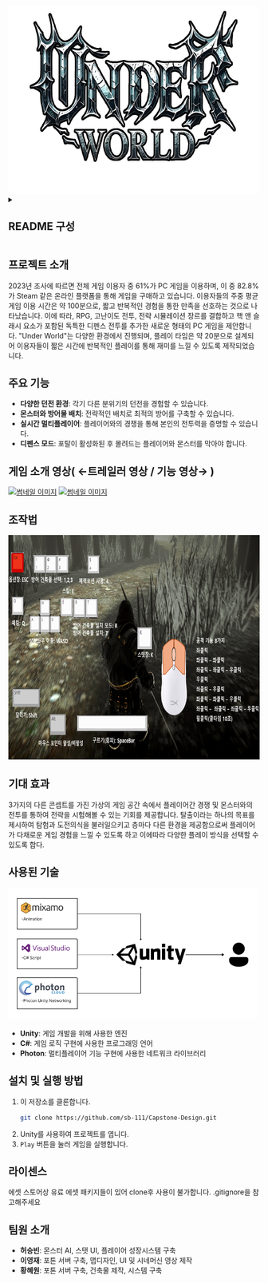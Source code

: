 <div align="center">
  <img src = "./image/Gamelogo.png" width="666" height="375" />
</div>

<details><summary><h2>README 구성</h2>
</summary>
  
- [프로젝트 소개](#프로젝트-소개)
- [주요 기능](#주요-기능)
- [게임 소개 영상](#게임-트레일러-영상)
- [조작법](#조작법)
- [기대 효과](#기대-효과)
- [사용된 기술](#사용된-기술)
- [설치 및 실행 방법](#설치-및-실행-방법)
- [라이센스](#라이센스)
- [팀원 소개](#팀원-소개)

</details>


  
## 프로젝트 소개
2023년 조사에 따르면 전체 게임 이용자 중 61%가 PC 게임을 이용하며, 이 중 82.8%가 Steam 같은 온라인 플랫폼을 통해 게임을 구매하고 있습니다. 이용자들의 주중 평균 게임 이용 시간은 약 100분으로, 짧고 반복적인 경험을 통한 만족을 선호하는 것으로 나타났습니다. 이에 따라, RPG, 고난이도 전투, 전략 시뮬레이션 장르를 결합하고 핵 앤 슬래시 요소가 포함된 독특한 디펜스 전투를 추가한 새로운 형태의 PC 게임을 제안합니다. "Under World"는 다양한 환경에서 진행되며, 플레이 타임은 약 20분으로 설계되어 이용자들이 짧은 시간에 반복적인 플레이를 통해 재미를 느낄 수 있도록 제작되었습니다.


## 주요 기능
- **다양한 던전 환경**: 각기 다른 분위기의 던전을 경험할 수 있습니다.
- **몬스터와 방어물 배치**: 전략적인 배치로 최적의 방어를 구축할 수 있습니다.
- **실시간 멀티플레이어**: 플레이어와의 경쟁을 통해 본인의 전투력을 증명할 수 있습니다.
- **디펜스 모드**: 포탈이 활성화된 후 몰려드는 플레이어와 몬스터를 막아야 합니다.


## 게임 소개 영상( ←트레일러 영상 / 기능 영상→ )

[![썸네일 이미지](https://img.youtube.com/vi/IHzPKSxICCo/0.jpg)](https://www.youtube.com/embed/IHzPKSxICCo)
[![썸네일 이미지](https://img.youtube.com/vi/XV0ZB3LQa24/0.jpg)](https://www.youtube.com/embed/XV0ZB3LQa24)



## 조작법
<div>
  <img src="./image/조작법.png" alt="조작 방법" width="800" height="450"/>
</div>

## 기대 효과
3가지의 다른 콘셉트를 가진 가상의 게임 공간 속에서 플레이어간 경쟁 및 몬스터와의 전투를 통하여 전략을 시험해볼 수 있는 기회를 제공합니다. 탈출이라는 하나의 목표를 제시하여 탐험과 도전의식을 불러일으키고 층마다 다른 환경을 제공함으로써 플레이어가 다채로운 게임 경험을 느낄 수 있도록 하고 이에따라 다양한 플레이 방식을 선택할 수 있도록 합다.

## 사용된 기술
<div aling="center">
  <img src="./image/적용 기술 및 구조.png" width="500" heigth="300"/>
</div>

- **Unity**: 게임 개발을 위해 사용한 엔진
- **C#**: 게임 로직 구현에 사용한 프로그래밍 언어
- **Photon**: 멀티플레이어 기능 구현에 사용한 네트워크 라이브러리

## 설치 및 실행 방법
1. 이 저장소를 클론합니다.
    ```bash
    git clone https://github.com/sb-111/Capstone-Design.git
    ```
2. Unity를 사용하여 프로젝트를 엽니다.
3. `Play` 버튼을 눌러 게임을 실행합니다.

 
## 라이센스
에셋 스토어상 유료 에셋 패키지들이 있어 clone후 사용이 불가합니다. .gitignore을 참고해주세요



## 팀원 소개
- **허승빈**: 몬스터 AI, 스탯 UI, 플레이어 성장시스템 구축
- **이영재**: 포톤 서버 구축, 맵디자인, UI 및 시네머신 영상 제작
- **황혜원**: 포톤 서버 구축, 건축물 제작, 시스템 구축
